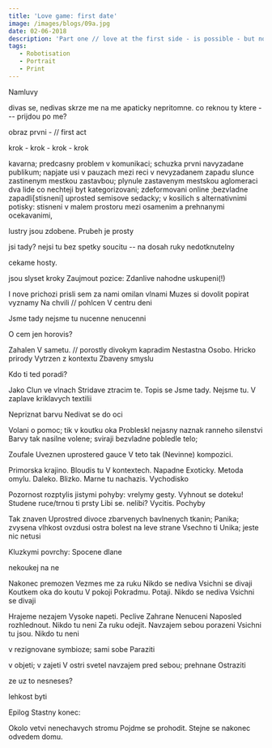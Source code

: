 ```yaml
---
title: 'Love game: first date'
image: /images/blogs/09a.jpg
date: 02-06-2018
description: 'Part one // love at the first side - is possible - but not required'
tags:
   - Robotisation
   - Portrait
   - Print
---
```


<p class="underlined bolded">Namluvy</p>



divas se, nedivas
skrze me na me
apaticky
nepritomne.
co reknou ty ktere  ---
prijdou po me?



obraz prvni -
// first act

krok - krok - krok - krok

kavarna; predcasny problem v komunikaci; schuzka prvni
navyzadane publikum; napjate usi v pauzach mezi reci
v nevyzadanem zapadu slunce zastinenym mestkou zastavbou; plynule zastavenym mestskou aglomeraci
dva lide co nechteji byt kategorizovani; zdeformovani online  ;bezvladne zapadli[stisneni] uprosted semisove sedacky; v kosilich s alternativnimi potisky:
stisneni v malem prostoru mezi osamenim a prehnanymi ocekavanimi,




lustry jsou zdobene.
Prubeh je prosty

jsi tady? nejsi tu
bez spetky soucitu --
na dosah ruky
nedotknutelny

cekame hosty.


jsou slyset kroky
Zaujmout pozice:
Zdanlive nahodne uskupeni(!)

I nove prichozi prisli sem za nami
omilan vlnami
Muzes si dovolit
popirat vyznamy
Na chvili // pohlcen
V centru deni

Jsme tady nejsme tu
nucenne nenucenni





O cem jen horovis?

Zahalen V sametu. // porostly divokym kapradim
Nestastna Osobo. Hricko prirody
Vytrzen z kontextu
Zbaveny smyslu

Kdo ti ted poradi?


Jako Clun ve vlnach
Stridave ztracim te. Topis se
Jsme tady. Nejsme tu.
V zaplave kriklavych textilii


Nepriznat barvu
Nedivat se do oci

Volani o pomoc; tik v koutku oka
Probleskl
nejasny naznak ranneho silenstvi
Barvy tak nasilne volene;
sviraji bezvladne pobledle telo;


Zoufale Uveznen uprostered gauce
V teto tak (Nevinne) kompozici.

Primorska krajino. Bloudis tu V kontextech. Napadne Exoticky. Metoda omylu.
Daleko. Blizko.
Marne tu nachazis.
Vychodisko




Pozornost rozptylis jistymi pohyby: vrelymy gesty.
Vyhnout se doteku! Studene ruce/trnou ti prsty
Libi se. nelibi?
Vycitis. Pochyby

Tak znaven
Uprostred divoce zbarvenych bavlnenych tkanin;
Panika; zvysena vlhkost ovzdusi
ostra bolest na leve strane
Vsechno ti Unika; jeste nic netusi

Kluzkymi povrchy:
Spocene dlane

nekoukej na ne

Nakonec premozen
Vezmes me za ruku
Nikdo se nediva
Vsichni se divaji
Koutkem oka do koutu V pokoji
Pokradmu. Potaji.
Nikdo se nediva
Vsichni se divaji


Hrajeme nezajem
Vysoke napeti. Peclive Zahrane Nenuceni
Naposled rozhlednout. Nikdo tu neni
Za ruku odejit.
Navzajem
sebou
porazeni
Vsichni tu jsou.
Nikdo tu neni


v rezignovane
symbioze;
sami sobe Paraziti

v objeti; v zajeti
V ostri svetel
navzajem pred sebou; prehnane
Ostraziti


ze uz to nesneses?

lehkost byti

Epilog
Stastny konec:

Okolo vetvi nenechavych stromu
Pojdme se prohodit. Stejne se nakonec odvedem domu.
